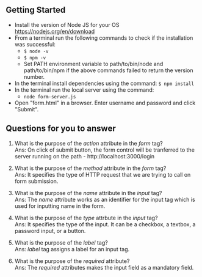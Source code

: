 ## Getting Started

- Install the version of Node JS for your OS https://nodejs.org/en/download
- From a terminal run the following commands to check if the installation was successful:
  - `$ node -v`
  - `$ npm -v`
  - Set PATH environment variable to path/to/bin/node and path/to/bin/npm if the above commands failed to return the version number.
- In the terminal install dependencies using the command:
    `$ npm install`
- In the terminal run the local server using the command:
  - `node form-server.js`
- Open "form.html" in a browser. Enter username and password and click "Submit".

## Questions for you to answer
1. What is the purpose of the _action_ attribute in the _form_ tag?<br>
Ans: On click of submit button, the form control will be tranferred to the server running on the path - http://localhost:3000/login

2. What is the purpose of the _method_ attribute in the _form_ tag?<br>
Ans: It specifies the type of HTTP request that we are trying to call on form submission.

3. What is the purpose of the _name_ attribute in the _input_ tag?<br>
Ans: The _name_ attribute works as an identifier for the input tag which is used for inputting name in the form.

4. What is the purpose of the _type_ attrbute in the _input_ tag?<br>
Ans: It specifies the type of the input. It can be a checkbox, a textbox, a password input, or a button.

5. What is the purpose of the _label_ tag?<br>
Ans: _label_ tag assigns a label for an input tag.

6. What is the purpose of the _required_ attribute?<br>
Ans: The _required_ attributes makes the input field as a mandatory field.
